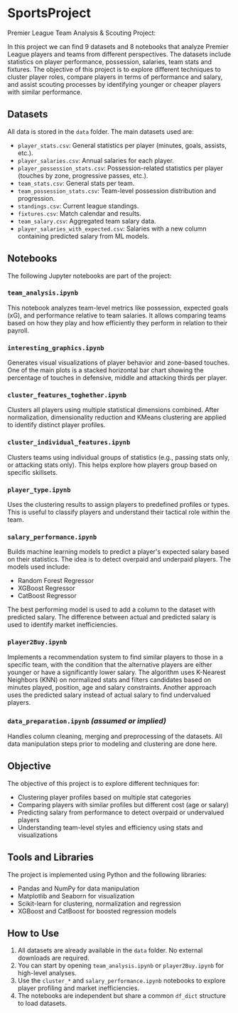 # SportsProject


Premier League Team Analysis & Scouting Project:

In this project we can find 9 datasets and 8 notebooks that analyze Premier League players and teams from different perspectives. The datasets include statistics on player performance, possession, salaries, team stats and fixtures. The objective of this project is to explore different techniques to cluster player roles, compare players in terms of performance and salary, and assist scouting processes by identifying younger or cheaper players with similar performance.

## Datasets

All data is stored in the `data` folder. The main datasets used are:

- `player_stats.csv`: General statistics per player (minutes, goals, assists, etc.).
- `player_salaries.csv`: Annual salaries for each player.
- `player_possession_stats.csv`: Possession-related statistics per player (touches by zone, progressive passes, etc.).
- `team_stats.csv`: General stats per team.
- `team_possession_stats.csv`: Team-level possession distribution and progression.
- `standings.csv`: Current league standings.
- `fixtures.csv`: Match calendar and results.
- `team_salary.csv`: Aggregated team salary data.
- `player_salaries_with_expected.csv`: Salaries with a new column containing predicted salary from ML models.

## Notebooks

The following Jupyter notebooks are part of the project:

### `team_analysis.ipynb`
This notebook analyzes team-level metrics like possession, expected goals (xG), and performance relative to team salaries. It allows comparing teams based on how they play and how efficiently they perform in relation to their payroll.

### `interesting_graphics.ipynb`
Generates visual visualizations of player behavior and zone-based touches. One of the main plots is a stacked horizontal bar chart showing the percentage of touches in defensive, middle and attacking thirds per player.

### `cluster_features_toghether.ipynb`
Clusters all players using multiple statistical dimensions combined. After normalization, dimensionality reduction and KMeans clustering are applied to identify distinct player profiles.

### `cluster_individual_features.ipynb`
Clusters teams using individual groups of statistics (e.g., passing stats only, or attacking stats only). This helps explore how players group based on specific skillsets.

### `player_type.ipynb`
Uses the clustering results to assign players to predefined profiles or types. This is useful to classify players and understand their tactical role within the team.

### `salary_performance.ipynb`
Builds machine learning models to predict a player's expected salary based on their statistics. The idea is to detect overpaid and underpaid players. The models used include:
- Random Forest Regressor
- XGBoost Regressor
- CatBoost Regressor

The best performing model is used to add a column to the dataset with predicted salary. The difference between actual and predicted salary is used to identify market inefficiencies.

### `player2Buy.ipynb`
Implements a recommendation system to find similar players to those in a specific team, with the condition that the alternative players are either younger or have a significantly lower salary. The algorithm uses K-Nearest Neighbors (KNN) on normalized stats and filters candidates based on minutes played, position, age and salary constraints. Another approach uses the predicted salary instead of actual salary to find undervalued players.

### `data_preparation.ipynb` *(assumed or implied)*
Handles column cleaning, merging and preprocessing of the datasets. All data manipulation steps prior to modeling and clustering are done here.

## Objective

The objective of this project is to explore different techniques for:
- Clustering player profiles based on multiple stat categories
- Comparing players with similar profiles but different cost (age or salary)
- Predicting salary from performance to detect overpaid or undervalued players
- Understanding team-level styles and efficiency using stats and visualizations

## Tools and Libraries

The project is implemented using Python and the following libraries:
- Pandas and NumPy for data manipulation
- Matplotlib and Seaborn for visualization
- Scikit-learn for clustering, normalization and regression
- XGBoost and CatBoost for boosted regression models

## How to Use

1. All datasets are already available in the `data` folder. No external downloads are required.
2. You can start by opening `team_analysis.ipynb` or `player2Buy.ipynb` for high-level analyses.
3. Use the `cluster_*` and `salary_performance.ipynb` notebooks to explore player profiling and market inefficiencies.
4. The notebooks are independent but share a common `df_dict` structure to load datasets.